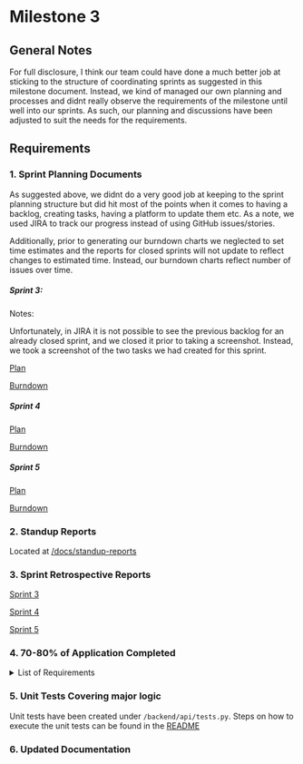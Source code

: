 # Milestone 3

## General Notes

For full disclosure, I think our team could have done a much better job at sticking to the structure of coordinating sprints as suggested in this milestone document. Instead, we kind of managed our own planning and processes and didnt really observe the requirements of the milestone until well into our sprints. As such, our planning and discussions have been adjusted to suit the needs for the requirements. 

## Requirements

### 1. Sprint Planning Documents

As suggested above, we didnt do a very good job at keeping to the sprint planning structure but did hit most of the points when it comes to having a backlog, creating tasks, having a platform to update them etc. As a note, we used JIRA to track our progress instead of using GitHub issues/stories. 

Additionally, prior to generating our burndown charts we neglected to set time estimates and the reports for closed sprints will not update to reflect changes to estimated time. Instead, our burndown charts reflect number of issues over time. 

##### Sprint 3: 

Notes: 

Unfortunately, in JIRA it is not possible to see the previous backlog for an already closed sprint, and we closed it prior to taking a screenshot. Instead, we took a screenshot of the two tasks we had created for this sprint. 

[Plan](/docs/planning/sprint03/plan.md)

[Burndown](/docs/planning/sprint03/burndown.png)

##### Sprint 4 

[Plan](/docs/planning/sprint04/plan.md)

[Burndown](/docs/planning/sprint04/burndown.png)

##### Sprint 5

[Plan](/docs/planning/sprint05/plan.md)

[Burndown](/docs/planning/sprint05/burndown.png)

### 2. Standup Reports

Located at [/docs/standup-reports](/docs/standup-reports)

### 3. Sprint Retrospective Reports

[Sprint 3](/docs/planning/sprint03/retrospective.md)

[Sprint 4](/docs/planning/sprint04/retrospective.md)

[Sprint 5](/docs/planning/sprint05/retrospective.md)

### 4. 70-80% of Application Completed

<details>
    <summary>List of Requirements</summary>

    #### User Authentication and Access
    a. ~~The system must require all users to authenticate themselves before giving them access to the system.~~
    i. ~~On first login, the system must allow the user to sign up a new account with username and password.~~
    b. ~~On subsequent login, the system must allow users to enter their username and password. If entered correctly, the user must be given access to the system. If entered incorrectly, the system must allow the user to try again.~~
    c. ~~Users have a combination of the following roles/permissions: Manager, Drink Meister, Sponsor.~~
    d. ~~Users with Manager permissions must have access to all Manager features.~~
    e. ~~Users with Drink Meister permissions must have access to all Drink Meister features.~~
    f. Users with Sponsor permissions must have access to all Sponsor features.

    ### User Profile Features
    a. ~~The system will allow any authenticated user to verify their own username and password.~~
    b. The system should not allow any user without Manager permissions from viewing or modifying any other user profile.
    c. ~~The system should allow user to view the balance in their account~~
    d. The system should allow users to preload money into their account.
    e. The system should allow users to use the money from their account.

    ### User Features
    a. ~~All users will be given Default Permissions and will have access to all Default features.~~
    b. The system will allow users with Default rights to sign up for, track, and edit score for tournaments.
    i. The system will allow the User to select a tournament from a list. When the user selects an event, the system will display a new section on the dashboard to enter score.
    c. ~~Users will be able to select a drink at any time, provided by the Drink Meister.~~
    i. If the user decides to order a drink, the system requires the user pays before placing the order.
    d. The User should be able to view a leaderboard of past tournaments.
    i. Tournaments leaderboards will be populated once the given tournament reaches completion by the Manager’s order.
    e. The user should be able to leave the tournament at any point.
    i. ~~No refunds for the drinks ordered.~~

    ### Manager Features
    a. ~~Managers will be given Manager rights and have access to all Manager features.~~
    b. ~~Managers will have the option to start and stop tournaments at any given moment.~~
    i. Managers can allocate prize money, which is contingent on the donations of sponsors.
    c. Managers can change the roles of all other users.

    ### Drink Meister Features
    a. ~~Meisters will be given Drink Meister rights and have access to all Drink Meister features.~~
    b. ~~Meisters must view customer orders.~~
    c. ~~Meisters can Add different drink selections for users.~~
    d. ~~Meisters can Remove different drink selections for users.~~
    e. ~~Meisters can Modify different drink selections for users.~~

    ### Sponsors
    a. Sponsors will be given Sponsor rights and have access to all Sponsor features.
    b. Sponsors must upload a picture file for their logo.
    c. Sponsors allocate donations to be handles and distributed by the Manager role.
    d. Sponsors that donate will have their logos appear on user screens.






    ### Non-Functional Requirements

    1. <s>The system must user a database</s>
    a. ~~The system’s database must store user account information, including Username, Password, and Account Balance.~~
    b. ~~The system must store information about the tournaments represented in the system.~~
    i. ~~The system must keep track of the individual users within the tournament by representing them with User ID’s.~~
    2. ~~The team will use the Git version control system, with GitHub as a remote repository.~~
    3. ~~The system must be deployable~~
    a. ~~Can either be local or cloud hosted.~~
    4. ~~The system’s interface must be mobile device friendly.~~
</details>

### 5. Unit Tests Covering major logic

Unit tests have been created under `/backend/api/tests.py`. Steps on how to execute the unit tests can be found in the [README](/README.md#unit-testing-instructions)

### 6. Updated Documentation







